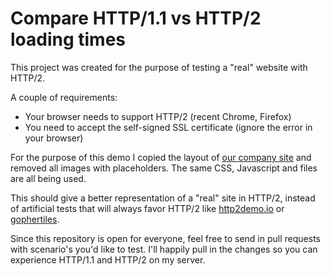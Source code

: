# Compare HTTP/1.1 vs HTTP/2 loading times

This project was created for the purpose of testing a "real" website with HTTP/2.

A couple of requirements:

- Your browser needs to support HTTP/2 (recent Chrome, Firefox)
- You need to accept the self-signed SSL certificate (ignore the error in your browser)

For the purpose of this demo I copied the layout of [our company site](https://www.nucleus.be/en/) and removed all images with placeholders. The same CSS, Javascript and files are all being used.

This should give a better representation of a "real" site in HTTP/2, instead of artificial tests that will always favor HTTP/2 like [http2demo.io](http://www.http2demo.io/) or [gophertiles](https://http2.golang.org/gophertiles).

Since this repository is open for everyone, feel free to send in pull requests with scenario's you'd like to test. I'll happily pull in the changes so you can experience HTTP/1.1 and HTTP/2 on my server.
